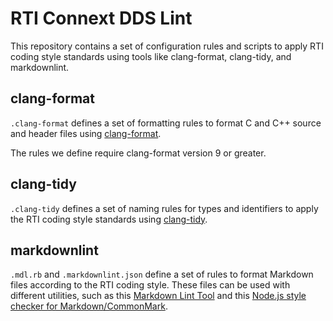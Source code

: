 # RTI Connext DDS Lint

This repository contains a set of configuration rules and scripts to apply RTI
coding style standards using tools like clang-format, clang-tidy, and
markdownlint.

## clang-format

`.clang-format` defines a set of formatting rules to format C and C++ source
and header files using [clang-format](https://https://clang.llvm.org/docs/ClangFormat.html).

The rules we define require clang-format version 9 or greater.

## clang-tidy

`.clang-tidy` defines a set of naming rules for types and identifiers to apply
the RTI coding style standards using [clang-tidy](https://clang.llvm.org/extra/clang-tidy/).

## markdownlint

`.mdl.rb` and `.markdownlint.json` define a set of rules to format Markdown
files according to the RTI coding style. These files can be used with different
utilities, such as this [Markdown Lint Tool](https://github.com/markdownlint/markdownlint)
and this [Node.js style checker for Markdown/CommonMark](https://github.com/DavidAnson/markdownlint).
